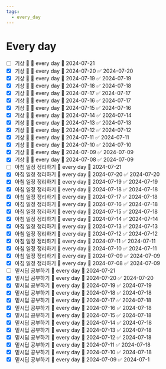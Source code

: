 ```yaml
---
tags:
  - every_day
---
```


# Every day
- [ ] 기상 🔺 🔁 every day 📅 2024-07-21
- [x] 기상 🔺 🔁 every day 📅 2024-07-20 ✅ 2024-07-20
- [x] 기상 🔺 🔁 every day 📅 2024-07-19 ✅ 2024-07-19
- [x] 기상 🔺 🔁 every day 📅 2024-07-18 ✅ 2024-07-18
- [x] 기상 🔺 🔁 every day 📅 2024-07-17 ✅ 2024-07-17
- [x] 기상 🔺 🔁 every day 📅 2024-07-16 ✅ 2024-07-17
- [x] 기상 🔺 🔁 every day 📅 2024-07-15 ✅ 2024-07-16
- [x] 기상 🔺 🔁 every day 📅 2024-07-14 ✅ 2024-07-14
- [x] 기상 🔺 🔁 every day 📅 2024-07-13 ✅ 2024-07-13
- [x] 기상 🔺 🔁 every day 📅 2024-07-12 ✅ 2024-07-12
- [x] 기상 🔺 🔁 every day 📅 2024-07-11 ✅ 2024-07-11
- [x] 기상 🔺 🔁 every day 📅 2024-07-10 ✅ 2024-07-10
- [x] 기상 🔺 🔁 every day 📅 2024-07-09 ✅ 2024-07-09
- [x] 기상 🔺 🔁 every day 📅 2024-07-08 ✅ 2024-07-09
- [ ] 아침 일정 정리하기 🔁 every day 📅 2024-07-21
- [x] 아침 일정 정리하기 🔁 every day 📅 2024-07-20 ✅ 2024-07-20
- [x] 아침 일정 정리하기 🔁 every day 📅 2024-07-19 ✅ 2024-07-19
- [x] 아침 일정 정리하기 🔁 every day 📅 2024-07-18 ✅ 2024-07-18
- [x] 아침 일정 정리하기 🔁 every day 📅 2024-07-17 ✅ 2024-07-18
- [x] 아침 일정 정리하기 🔁 every day 📅 2024-07-16 ✅ 2024-07-18
- [x] 아침 일정 정리하기 🔁 every day 📅 2024-07-15 ✅ 2024-07-18
- [x] 아침 일정 정리하기 🔁 every day 📅 2024-07-14 ✅ 2024-07-14
- [x] 아침 일정 정리하기 🔁 every day 📅 2024-07-13 ✅ 2024-07-13
- [x] 아침 일정 정리하기 🔁 every day 📅 2024-07-12 ✅ 2024-07-12
- [x] 아침 일정 정리하기 🔁 every day 📅 2024-07-11 ✅ 2024-07-11
- [x] 아침 일정 정리하기 🔁 every day 📅 2024-07-10 ✅ 2024-07-11
- [x] 아침 일정 정리하기 🔁 every day 📅 2024-07-09 ✅ 2024-07-09
- [x] 아침 일정 정리하기 🔁 every day 📅 2024-07-08 ✅ 2024-07-09
- [ ] 밑시딥 공부하기 🔁 every day 📅 2024-07-21
- [x] 밑시딥 공부하기 🔁 every day 📅 2024-07-20 ✅ 2024-07-20
- [x] 밑시딥 공부하기 🔁 every day 📅 2024-07-19 ✅ 2024-07-19
- [x] 밑시딥 공부하기 🔁 every day 📅 2024-07-18 ✅ 2024-07-18
- [x] 밑시딥 공부하기 🔁 every day 📅 2024-07-17 ✅ 2024-07-18
- [x] 밑시딥 공부하기 🔁 every day 📅 2024-07-16 ✅ 2024-07-18
- [x] 밑시딥 공부하기 🔁 every day 📅 2024-07-15 ✅ 2024-07-18
- [x] 밑시딥 공부하기 🔁 every day 📅 2024-07-14 ✅ 2024-07-18
- [x] 밑시딥 공부하기 🔁 every day 📅 2024-07-13 ✅ 2024-07-18
- [x] 밑시딥 공부하기 🔁 every day 📅 2024-07-12 ✅ 2024-07-18
- [x] 밑시딥 공부하기 🔁 every day 📅 2024-07-11 ✅ 2024-07-18
- [x] 밑시딥 공부하기 🔁 every day 📅 2024-07-10 ✅ 2024-07-18
- [x] 밑시딥 공부하기 🔁 every day 📅 2024-07-09 ✅ 2024-07-1 